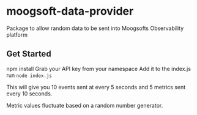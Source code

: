 # moogsoft-data-provider
Package to allow random data to be sent into Moogsofts Observability platform

## Get Started
npm install
Grab your API key from your namespace
Add it to the index.js 
run `node index.js` 

This will give you 10 events sent at every 5 seconds and 5 metrics sent every 10 seconds. 

Metric values fluctuate based on a random number generator.

